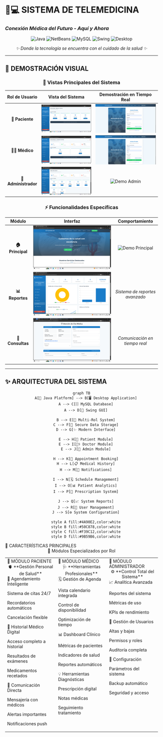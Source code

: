 # 🏥💻 SISTEMA DE TELEMEDICINA 
### *Conexión Médica del Futuro - Aquí y Ahora*

<div align="center">

![Java](https://img.shields.io/badge/Java-ED8B00?style=for-the-badge&logo=java&logoColor=white)
![NetBeans](https://img.shields.io/badge/NetBeans-1B6AC6?style=for-the-badge&logo=apache-netbeans-ide&logoColor=white)
![MySQL](https://img.shields.io/badge/MySQL-005C84?style=for-the-badge&logo=mysql&logoColor=white)
![Swing](https://img.shields.io/badge/Java_Swing-4A90E2?style=for-the-badge&logo=java&logoColor=white)
![Desktop](https://img.shields.io/badge/Desktop_App-00D4AA?style=for-the-badge&logo=desktop&logoColor=white)

*✨ Donde la tecnología se encuentra con el cuidado de la salud ✨*

</div>

---

## 🎨 **DEMOSTRACIÓN VISUAL**

<div align="center">

### **📱 Vistas Principales del Sistema**

| Rol de Usuario | Vista del Sistema | Demostración en Tiempo Real |
|:---------------:|:-----------------:|:---------------------------:|
| **👤 Paciente** | ![Vista Paciente](imagen_2025-10-18_153113123.png) | ![Demo Paciente](PACIENTE.gif) |
| **👨‍⚕️ Médico** | ![Vista Médico](imagen_2025-10-18_153025840.png) | ![Demo Médico](MEDICO.gif) |
| **👑 Administrador** | ![Vista Admin](imagen_2025-10-18_153137976.png) | ![Demo Admin](ADMIN.gif) |

</div>

<div align="center">

### **⚡ Funcionalidades Específicas**

| Módulo | Interfaz | Comportamiento |
|:------:|:--------:|:--------------:|
| **🏠 Principal** | ![Interfaz Principal](imagen_2025-10-18_153344606.png) | ![Demo Principal](WEBP.gif) |
| **📊 Reportes** | ![Reportes Admin](imagen_2025-10-18_154018272.png) | *Sistema de reportes avanzado* |
| **💬 Consultas** | ![Consultas Virtuales](imagen_2025-10-18_154235752.png) | *Comunicación en tiempo real* |

</div>

---

## ✨ **ARQUITECTURA DEL SISTEMA**

<div align="center">

```mermaid
graph TB
    A[🎯 Java Platform] --> B[🖥️ Desktop Application]
    A --> C[🗄️ MySQL Database]
    A --> D[🎨 Swing GUI]
    
    B --> E[👥 Multi-Rol System]
    C --> F[💾 Secure Data Storage]
    D --> G[✨ Modern Interface]
    
    E --> H[👤 Patient Module]
    E --> I[👨‍⚕️ Doctor Module]
    E --> J[👑 Admin Module]
    
    H --> K[📅 Appointment Booking]
    H --> L[📋 Medical History]
    H --> M[🔔 Notifications]
    
    I --> N[🗓️ Schedule Management]
    I --> O[📊 Patient Analytics]
    I --> P[💊 Prescription System]
    
    J --> Q[📈 System Reports]
    J --> R[👥 User Management]
    J --> S[⚙️ System Configuration]
    
    style A fill:#4A90E2,color:white
    style B fill:#50C878,color:white
    style C fill:#F39C12,color:white
    style D fill:#9B59B6,color:white
```
</div>
🚀 CARACTERÍSTICAS PRINCIPALES
<div align="center">
🎯 Módulos Especializados por Rol
</div><div align="center"><table> <tr> <td width="33%" valign="top">
🌟 MÓDULO PACIENTE
<div align="center"> 🫀 **Gestión Personal de Salud** </div>
📅 Agendamiento Inteligente

Sistema de citas 24/7

Recordatorios automáticos

Cancelación flexible

🏥 Historial Médico Digital

Acceso completo a historial

Resultados de exámenes

Medicamentos recetados

🔔 Comunicación Directa

Mensajería con médicos

Alertas importantes

Notificaciones push

</td> <td width="33%" valign="top">
💼 MÓDULO MÉDICO
<div align="center"> 🩺 **Herramientas Profesionales** </div>
🗓️ Gestión de Agenda

Vista calendario integrada

Control de disponibilidad

Optimización de tiempo

📊 Dashboard Clínico

Métricas de pacientes

Indicadores de salud

Reportes automáticos

💡 Herramientas Diagnósticas

Prescripción digital

Notas médicas

Seguimiento tratamiento

</td> <td width="33%" valign="top">
👑 MÓDULO ADMINISTRADOR
<div align="center"> ⚙️ **Control Total del Sistema** </div>
📈 Analítica Avanzada

Reportes del sistema

Métricas de uso

KPIs de rendimiento

👥 Gestión de Usuarios

Altas y bajas

Permisos y roles

Auditoría completa

🔧 Configuración

Parámetros del sistema

Backup automático

Seguridad y acceso

</td> </tr> </table></div>
